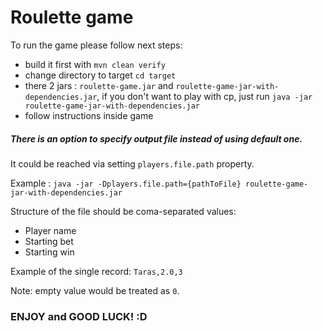 # Roulette game
To run the game please follow next steps:

- build it first with `mvn clean verify`
- change directory to target `cd target`
- there 2 jars : `roulette-game.jar` and `roulette-game-jar-with-dependencies.jar`, 
if you don't want to play with cp, just run `java -jar roulette-game-jar-with-dependencies.jar`
- follow instructions inside game

##### There is an option to specify output file instead of using default one.
It could be reached via setting `players.file.path` property.

Example : `java -jar -Dplayers.file.path={pathToFile} roulette-game-jar-with-dependencies.jar`

Structure of the file should be coma-separated values:
- Player name
- Starting bet
- Starting win

Example of the single record: `Taras,2.0,3`
 
Note: empty value would be treated as `0`.

### ENJOY and GOOD LUCK! :D

